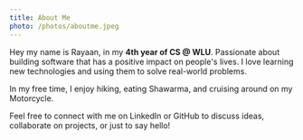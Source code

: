 ```yaml
---
title: About Me
photo: /photos/aboutme.jpeg
---
```

Hey my name is Rayaan, in my **4th year of CS @ WLU**. Passionate about building
software that has a positive impact on people's lives. I love learning new technologies and using them to solve real-world problems.

In my free time, I enjoy hiking, eating Shawarma, and cruising around on my Motorcycle.

Feel free to connect with me on LinkedIn or GitHub to discuss ideas, collaborate on projects, or just to say hello!
